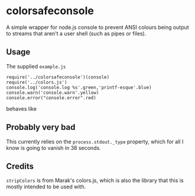# colorsafeconsole

A simple wrapper for node.js console to prevent ANSI colours being output to streams that aren't a user shell (such as pipes or files).

## Usage

The supplied ````example.js```` 

    require('../colorsafeconsole')(console)
    require('../colors.js')
    console.log('console.log %s'.green,'printf-esque'.blue)
    console.warn('console.warn'.yellow)
    console.error("console.error".red)

behaves like

## Probably very bad

This currently relies on the ````process.stdout._type```` property, which for all I know is going to vanish in 38 seconds.

## Credits

````stripColors```` is from Marak's colors.js, which is also the library that this is mostly intended to be used with.
